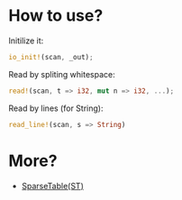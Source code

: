 # How to use?
Initilize it:  
```rust
io_init!(scan, _out);
```
Read by spliting whitespace:    
```rust
read!(scan, t => i32, mut n => i32, ...); 
```
Read by lines (for String):
```rust
read_line!(scan, s => String)
```

# More?
* [SparseTable(ST)](./ST.rs)
